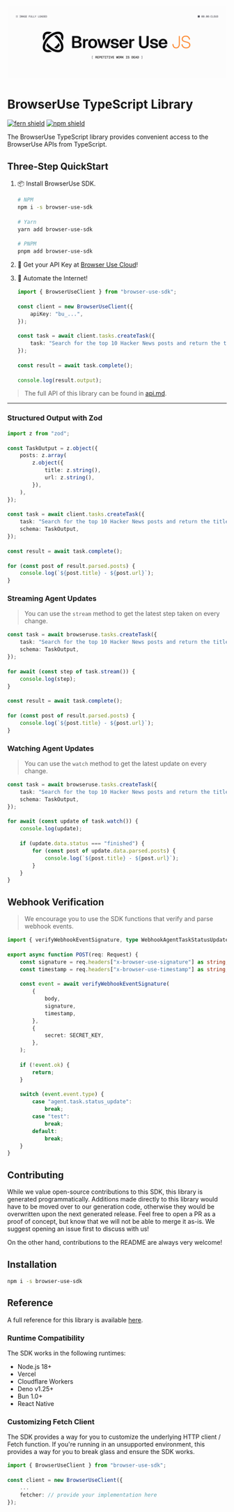 <img src="https://raw.githubusercontent.com/browser-use/browser-use-node/refs/heads/main/assets/cloud-banner-js.png" alt="Browser Use JS" width="full"/>

# BrowserUse TypeScript Library

[![fern shield](https://img.shields.io/badge/%F0%9F%8C%BF-Built%20with%20Fern-brightgreen)](https://buildwithfern.com?utm_source=github&utm_medium=github&utm_campaign=readme&utm_source=https%3A%2F%2Fgithub.com%2Fbrowser-use%2Fbrowser-use-node)
[![npm shield](https://img.shields.io/npm/v/browser-use-sdk)](https://www.npmjs.com/package/browser-use-sdk)

The BrowserUse TypeScript library provides convenient access to the BrowserUse APIs from TypeScript.

## Three-Step QuickStart

1.  📦 Install BrowserUse SDK.

    ```sh
    # NPM
    npm i -s browser-use-sdk

    # Yarn
    yarn add browser-use-sdk

    # PNPM
    pnpm add browser-use-sdk
    ```

1.  🔑 Get your API Key at [Browser Use Cloud](https://cloud.browser-use.com)!

1.  🦄 Automate the Internet!

    ```ts
    import { BrowserUseClient } from "browser-use-sdk";

    const client = new BrowserUseClient({
        apiKey: "bu_...",
    });

    const task = await client.tasks.createTask({
        task: "Search for the top 10 Hacker News posts and return the title and url.",
    });

    const result = await task.complete();

    console.log(result.output);
    ```

> The full API of this library can be found in [api.md](api.md).

---

### Structured Output with Zod

```ts
import z from "zod";

const TaskOutput = z.object({
    posts: z.array(
        z.object({
            title: z.string(),
            url: z.string(),
        }),
    ),
});

const task = await client.tasks.createTask({
    task: "Search for the top 10 Hacker News posts and return the title and url.",
    schema: TaskOutput,
});

const result = await task.complete();

for (const post of result.parsed.posts) {
    console.log(`${post.title} - ${post.url}`);
}
```

### Streaming Agent Updates

> You can use the `stream` method to get the latest step taken on every change.

```ts
const task = await browseruse.tasks.createTask({
    task: "Search for the top 10 Hacker News posts and return the title and url.",
    schema: TaskOutput,
});

for await (const step of task.stream()) {
    console.log(step);
}

const result = await task.complete();

for (const post of result.parsed.posts) {
    console.log(`${post.title} - ${post.url}`);
}
```

### Watching Agent Updates

> You can use the `watch` method to get the latest update on every change.

```ts
const task = await browseruse.tasks.createTask({
    task: "Search for the top 10 Hacker News posts and return the title and url.",
    schema: TaskOutput,
});

for await (const update of task.watch()) {
    console.log(update);

    if (update.data.status === "finished") {
        for (const post of update.data.parsed.posts) {
            console.log(`${post.title} - ${post.url}`);
        }
    }
}
```

## Webhook Verification

> We encourage you to use the SDK functions that verify and parse webhook events.

```ts
import { verifyWebhookEventSignature, type WebhookAgentTaskStatusUpdatePayload } from "browser-use-sdk";

export async function POST(req: Request) {
    const signature = req.headers["x-browser-use-signature"] as string;
    const timestamp = req.headers["x-browser-use-timestamp"] as string;

    const event = await verifyWebhookEventSignature(
        {
            body,
            signature,
            timestamp,
        },
        {
            secret: SECRET_KEY,
        },
    );

    if (!event.ok) {
        return;
    }

    switch (event.event.type) {
        case "agent.task.status_update":
            break;
        case "test":
            break;
        default:
            break;
    }
}
```

## Contributing

While we value open-source contributions to this SDK, this library is generated programmatically.
Additions made directly to this library would have to be moved over to our generation code,
otherwise they would be overwritten upon the next generated release. Feel free to open a PR as
a proof of concept, but know that we will not be able to merge it as-is. We suggest opening
an issue first to discuss with us!

On the other hand, contributions to the README are always very welcome!

## Installation

```sh
npm i -s browser-use-sdk
```

## Reference

A full reference for this library is available [here](https://github.com/browser-use/browser-use-node/blob/HEAD/./reference.md).

### Runtime Compatibility

The SDK works in the following runtimes:

- Node.js 18+
- Vercel
- Cloudflare Workers
- Deno v1.25+
- Bun 1.0+
- React Native

### Customizing Fetch Client

The SDK provides a way for you to customize the underlying HTTP client / Fetch function. If you're running in an
unsupported environment, this provides a way for you to break glass and ensure the SDK works.

```typescript
import { BrowserUseClient } from "browser-use-sdk";

const client = new BrowserUseClient({
    ...
    fetcher: // provide your implementation here
});
```
